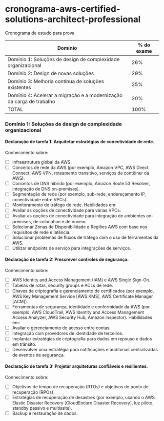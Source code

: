 # cronograma-aws-certified-solutions-architect-professional
Cronograma de estudo para prova


| Domínio                                                              |  % do exame  |
| ------------------------------------------------------               | -----------  |
| Domínio 1: Soluções de design de complexidade organizacional         | 26%          |
| Domínio 2: Design de novas soluções                                  | 29%          |
| Domínio 3: Melhoria contínua de soluções existentes                  | 25%          |
| Domínio 4: Acelerar a migração e a modernização da carga de trabalho | 20%          |
| TOTAL                                                                | 100%         |  


### Domínio 1: Soluções de design de complexidade organizacional

#### Declaração de tarefa 1: Arquitetar estratégias de conectividade de rede.
Conhecimento sobre:
- [ ] Infraestrutura global da AWS.
- [ ] Conceitos de rede da AWS (por exemplo, Amazon VPC, AWS Direct Connect, AWS VPN,
roteamento transitivo, serviços de contêiner da AWS).
- [ ] Conceitos de DNS híbrido (por exemplo, Amazon Route 53 Resolver, integração de DNS
on-premises).
- [ ] Segmentação de rede (por exemplo, sub-rede, endereçamento IP, conectividade entre VPCs).
- [ ] Monitoramento de tráfego de rede.
Habilidades em:
- [ ] Avaliar as opções de conectividade para várias VPCs.
- [ ] Avaliar as opções de conectividade para integração de ambientes on-premises,
de colocation e de nuvem.
- [ ] Selecionar Zonas de Disponibilidade e Regiões AWS com base nos requisitos
de rede e latência.
- [ ] Solucionar problemas de fluxos de tráfego com o uso de ferramentas da AWS.
- [ ] Utilizar endpoints de serviço para integrações de serviços.

#### Declaração de tarefa 2: Prescrever controles de segurança.
Conhecimento sobre:
- [ ] AWS Identity and Access Management (IAM) e AWS Single Sign-On.
- [ ] Tabelas de rotas, security groups e ACLs de rede.
- [ ] Chaves de criptografia e gerenciamento de certificados (por exemplo, AWS Key Management
Service [AWS KMS], AWS Certificate Manager [ACM]).
- [ ] Ferramentas de segurança, identidade e conformidade da AWS (por exemplo, AWS CloudTrail,
AWS Identity and Access Management Access Analyzer, AWS Security Hub, Amazon Inspector).
Habilidades em:
- [ ] Avaliar o gerenciamento de acesso entre contas.
- [ ] Integração com provedores de identidade de terceiros.
- [ ] Implantar estratégias de criptografia para dados em repouso e dados em trânsito.
- [ ] Desenvolver uma estratégia para notificações e auditorias centralizadas
de eventos de segurança.

#### Declaração de tarefa 3: Projetar arquiteturas confiáveis e resilientes.
Conhecimento sobre:
- [ ] Objetivos de tempo de recuperação (RTOs) e objetivos de ponto de recuperação (RPOs).
- [ ] Estratégias de recuperação de desastres (por exemplo, usando o AWS Elastic Disaster Recovery
[CloudEndure Disaster Recovery], luz piloto, standby passivo e multissite).
- [ ] Backup e restauração de dados.
